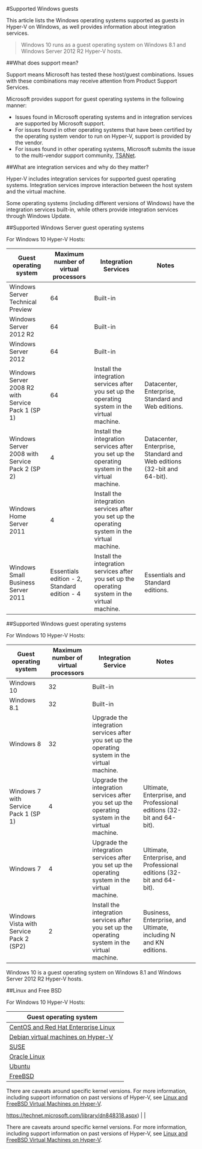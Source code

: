 #Supported Windows guests

This article lists the Windows operating systems supported as guests in Hyper-V on Windows, as well provides information about integration services.

> Windows 10 runs as a guest operating system on Windows 8.1 and Windows Server 2012 R2 Hyper-V hosts.
> 

##What does support mean?

Support means Microsoft has tested these host/guest combinations.
Issues with these combinations may receive attention from Product Support Services.

Microsoft provides support for guest operating systems in the following manner:

*   Issues found in Microsoft operating systems and in integration services are supported by Microsoft support.
*   For issues found in other operating systems that have been certified by the operating system vendor to run on Hyper-V, support is provided by the vendor.
*   For issues found in other operating systems, Microsoft submits the issue to the multi-vendor support community, [TSANet](http://www.tsanet.org/).

##What are integration services and why do they matter?

Hyper-V includes integration services for supported guest operating systems.
Integration services improve interaction between the host system and the virtual machine.

Some operating systems (including different versions of Windows) have the integration services built-in, while others provide integration services through Windows Update.

##Supported Windows Server guest operating systems

For Windows 10 Hyper-V Hosts:

| Guest operating system| Maximum number of virtual processors| Integration Services| Notes| |
| -----                                | -----                                     | -----                     | -----     | ----- |
| Windows Server Technical Preview| 64| Built-in| | | |
| Windows Server 2012 R2| 64| Built-in| | | |
| Windows Server 2012| 64| Built-in| | | |
| Windows Server 2008 R2 with Service Pack 1 (SP 1)| 64| Install the integration services after you set up the operating system in the virtual machine.| Datacenter, Enterprise, Standard and Web editions.| |
| Windows Server 2008 with Service Pack 2 (SP 2)| 4| Install the integration services after you set up the operating system in the virtual machine.| Datacenter, Enterprise, Standard and Web editions (32-bit and 64-bit).| |
| Windows Home Server 2011| 4| Install the integration services after you set up the operating system in the virtual machine.| |
| Windows Small Business Server 2011| Essentials edition - 2, Standard edition - 4| Install the integration services after you set up the operating system in the virtual machine.| Essentials and Standard editions.| |

##Supported Windows guest operating systems

For Windows 10 Hyper-V Hosts:

| Guest operating system| Maximum number of virtual processors| Integration Service| Notes| |
| ----- | ----- | ----- | ----- | ----- |
| Windows 10| 32| Built-in| | |
| Windows 8.1| 32| Built-in| | |
| Windows 8| 32| Upgrade the integration services after you set up the operating system in the virtual machine.| | |
| Windows 7 with Service Pack 1 (SP 1)| 4| Upgrade the integration services after you set up the operating system in the virtual machine.| Ultimate, Enterprise, and Professional editions (32-bit and 64-bit).| |
| Windows 7| 4| Upgrade the integration services after you set up the operating system in the virtual machine.| Ultimate, Enterprise, and Professional editions (32-bit and 64-bit).| |
| Windows Vista with Service Pack 2 (SP2)| 2| Install the integration services after you set up the operating system in the virtual machine.| Business, Enterprise, and Ultimate, including N and KN editions.| |
 Windows 10 is a guest operating system on Windows 8.1 and Windows Server 2012 R2 Hyper-V hosts.

##Linux and Free BSD

For Windows 10 Hyper-V Hosts:

| Guest operating system| |
| -----|------|
| [CentOS and Red Hat Enterprise Linux ](https://technet.microsoft.com/library/dn531026.aspx)| |
| [Debian virtual machines on Hyper-V](https://technet.microsoft.com/library/dn614985.aspx)| |
| [SUSE](https://technet.microsoft.com/en-us/library/dn531027.aspx)| |
| [Oracle Linux](https://technet.microsoft.com/en-us/library/dn609828.aspx)| |
| [Ubuntu](https://technet.microsoft.com/en-us/library/dn531029.aspx)| |
| [FreeBSD](https://technet.microsoft.com/library/dn848318.aspx)| |
There are caveats around specific kernel versions.
For more information, including support information on past versions of Hyper-V, see [Linux and FreeBSD Virtual Machines on Hyper-V](https://technet.microsoft.com/library/dn531030.aspx).


https://technet.microsoft.com/library/dn848318.aspx) | |

There are caveats around specific kernel versions. For more information, including support information on past versions of Hyper-V, see [Linux and FreeBSD Virtual Machines on Hyper-V](https://technet.microsoft.com/library/dn531030.aspx).
